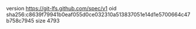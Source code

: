 version https://git-lfs.github.com/spec/v1
oid sha256:c8639f79941b0eaf055d0ce032310a513837051e14d1e5700664c47b758c7945
size 4793

